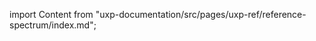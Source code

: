 
import Content from "uxp-documentation/src/pages/uxp-ref/reference-spectrum/index.md";

<Content query="product=xd"/>
